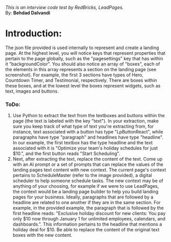 _This is an interview code test by RedBricks, LeadPages._  
By: **Behdad Dalvandi**  

# Introduction:
The json file provided is used internally to represent and create a landing page. At the highest level, you will notice keys that represent properties that pertain to the page globally, such as the "pagesettings" key that has within it "backgroundColor". You should also notice an array of "boxes", each of the elements in this array represents a section on the landing page (see screenshot). For example, the first 3 sections have types of Hero, Countdown Timer, and Testimonial, respectively. There are boxes within these boxes, and at the lowest level the boxes represent widgets, such as text, images and buttons. 

### ToDo:
1. Use Python to extract the text from the textboxes and buttons within the page (the text is labeled with the key "text"). In your extraction, make sure you keep track of what type of text you're extracting from, for instance, text associated with a button has type "LpButtonReact", while paragraphs have type "paragraph" and headlines have type "headline". In our example, the first textbox has the type headline and the text associated with it is "Optimize your team's holiday schedules for just $10.", and the first button reads "Start Scheduling".
2. Next, after extracting the text, replace the content of the text. Come up with an AI prompt or a set of prompts that can replace the values of the landing pages text content with new context. The current page's context pertains to ScheduleMaster (refer to the image provided), a digital scheduler to help someone schedule tasks. The new context may be of anything of your choosing, for example if we were to use LeadPages, the context would be a landing page builder to help you build landing pages for your business. Ideally, paragraphs that are followed by a headline are related to one another if they are in the same section. For example, in the provided example, the paragraph that is followed by the first headline reads: "Exclusive holiday discount for new clients: You pay only $10 now through January 1 for unlimited employees, calendars, and dashboards.". This information pertains to the headline that mentions a holiday deal for $10. Be able to replace the content of the original text boxes with the new content.

